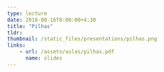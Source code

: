```yaml
---
type: lecture
date: 2018-08-16T8:00:00+4:30
title: "Pilhas"
tldr: 
thumbnail: /static_files/presentations/pilhas.png
links: 
    - url: /assets/aulas/pilhas.pdf
      name: slides
---
```

